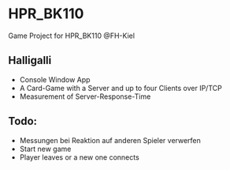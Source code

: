 # HPR_BK110
Game Project for HPR_BK110 @FH-Kiel

Halligalli
----------
- Console Window App
- A Card-Game with a Server and up to four Clients over IP/TCP
- Measurement of Server-Response-Time

Todo:
-----
- Messungen bei Reaktion auf anderen Spieler verwerfen
- Start new game
- Player leaves or a new one connects
